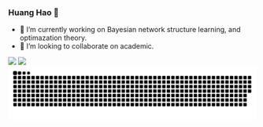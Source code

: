 ### Huang Hao 👋

<!--
**Howardhuang98/Howardhuang98** is a ✨ _special_ ✨ repository because its `README.md` (this file) appears on your GitHub profile.

Here are some ideas to get you started:
-->

- 🔭 I’m currently working on Bayesian network structure learning, and optimazation theory.  
- 👯 I’m looking to collaborate on academic.  

![](https://github-readme-stats.vercel.app/api?username=Howardhuang98&show_icons=true&line_height=21&show_icons=true&theme=vue&hide_border=true)
![](https://github-readme-stats.vercel.app/api/top-langs/?username=Howardhuang98&show_icons=true&layout=compact&theme=vue&hide_border=true&hide=html,css)
![](https://raw.githubusercontent.com/Howardhuang98/Howardhuang98/9f23f0747e5138ceab18d8b1a3fa5d2c3615e0fa/github-user-contribution.svg)
